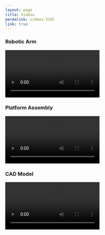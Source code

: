 ```yaml
---
layout: page
title: Videos
permalink: videos.html
link: true
---
```


### Robotic Arm
<video controls="controls" name="Robotic Arm" src="images/arm.mp4"></video>


### Platform Assembly
<video controls="controls" name="Platform Assembly" src="images/assembly.mp4"></video>


### CAD Model
<video controls="controls" name="CAD Model" src="images/cad.mp4"></video>